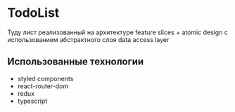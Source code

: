 # TodoList

Туду лист реализованный на архитектуре feature slices + atomic design с использованием абстрактного слоя data access layer

## Использованные технологии

- styled components
- react-router-dom
- redux
- typescript